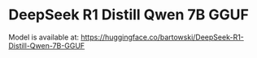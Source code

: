 # DeepSeek R1 Distill Qwen 7B GGUF

Model is available at:
https://huggingface.co/bartowski/DeepSeek-R1-Distill-Qwen-7B-GGUF
